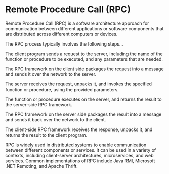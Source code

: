 # Remote Procedure Call (RPC) 

Remote Procedure Call (RPC) is a software architecture approach for communication between different applications or software components that are distributed across different computers or devices.

The RPC process typically involves the following steps…

The client program sends a request to the server, including the name of the function or procedure to be executed, and any parameters that are needed.

The RPC framework on the client side packages the request into a message and sends it over the network to the server.

The server receives the request, unpacks it, and invokes the specified function or procedure, using the provided parameters.

The function or procedure executes on the server, and returns the result to the server-side RPC framework.

The RPC framework on the server side packages the result into a message and sends it back over the network to the client.

The client-side RPC framework receives the response, unpacks it, and returns the result to the client program.

RPC is widely used in distributed systems to enable communication between different components or services. It can be used in a variety of contexts, including client-server architectures, microservices, and web services. Common implementations of RPC include Java RMI, Microsoft .NET Remoting, and Apache Thrift.